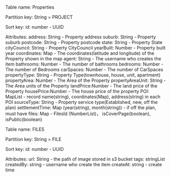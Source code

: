 #

Table name: Properties

Partition key: String = PROJECT

Sort key: id: number - UUID

Attributes:
address: String - Property address
suburb: String - Property suburb
postcode: String - Property postcode
state: String - Property State
cityCouncil: String - Property CityCouncil
yearBuilt: Number - Property built year
coordinates: Map - The coordinates(latitude and longitude) of the Property shown in the map
agent: String - The username who creates the item
bathrooms: Number - The number of bathrooms
bedrooms: Number - The number of Bedrooms
carSpaces: Number - The number of CarSpaces
propertyType: String - Property Type(townhouse, house, unit, apartment)
propertyArea: Number - The Area of the Property
propertyAreaUnit: String - The Area units of the Property
landPrice:Number - The land price of the Property
housePrice:Number - The house price of the property
POI: MapList - record name(string), coordinates(Map), address(string) in each POI
sourceType: String - Property service type(Established, new, off the plan)
settlementTime: Map (year(string), month(string)) - if off the plan, must have
files: Map  - FilesId (NumberList)， isCoverPage(boolean), isPublic(boolean)

Table name: FILES

Partition key: String = FILE

Sort key: id: number - UUID

Attributes:
url: String - the path of image stored in s3 bucket
tags: stringList
createdBy: string - username who create the item
createAt: string - create time
